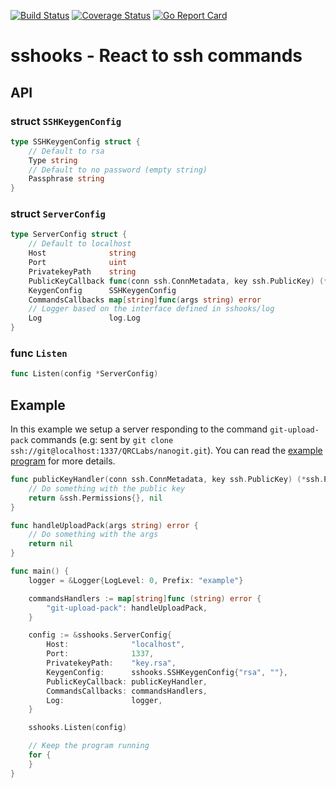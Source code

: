 [![Build Status](https://travis-ci.org/QRCLabs/sshooks.svg?branch=master)](https://travis-ci.org/QRCLabs/sshooks)
[![Coverage Status](https://coveralls.io/repos/github/QRCLabs/sshooks/badge.svg?branch=master)](https://coveralls.io/github/QRCLabs/sshooks?branch=master)
[![Go Report Card](https://goreportcard.com/badge/github.com/qrclabs/sshooks)](https://goreportcard.com/report/github.com/qrclabs/sshooks)

# sshooks - React to ssh commands

## API

### struct `SSHKeygenConfig`

```go
type SSHKeygenConfig struct {
	// Default to rsa
	Type string
	// Default to no password (empty string)
	Passphrase string
}
```

### struct `ServerConfig`

```go
type ServerConfig struct {
	// Default to localhost
	Host              string
	Port              uint
	PrivatekeyPath    string
	PublicKeyCallback func(conn ssh.ConnMetadata, key ssh.PublicKey) (*ssh.Permissions, error)
	KeygenConfig      SSHKeygenConfig
	CommandsCallbacks map[string]func(args string) error
    // Logger based on the interface defined in sshooks/log
 	Log               log.Log
}
```

### func `Listen`

```go
func Listen(config *ServerConfig)
```

## Example

In this example we setup a server responding to the command `git-upload-pack` commands (e.g: sent by `git clone ssh://git@localhost:1337/QRCLabs/nanogit.git`). You can read the [example program](https://github.com/QRCLabs/sshooks/blob/master/example/main.go) for more details.

```go
func publicKeyHandler(conn ssh.ConnMetadata, key ssh.PublicKey) (*ssh.Permissions, error) {
    // Do something with the public key
	return &ssh.Permissions{}, nil
}

func handleUploadPack(args string) error {
    // Do something with the args
	return nil
}

func main() {
	logger = &Logger{LogLevel: 0, Prefix: "example"}

	commandsHandlers := map[string]func (string) error {
		"git-upload-pack": handleUploadPack,
	}

	config := &sshooks.ServerConfig{
		Host:              "localhost",
		Port:              1337,
		PrivatekeyPath:    "key.rsa",
		KeygenConfig:      sshooks.SSHKeygenConfig{"rsa", ""},
		PublicKeyCallback: publicKeyHandler,
		CommandsCallbacks: commandsHandlers,
        Log:               logger,
	}

	sshooks.Listen(config)

	// Keep the program running
	for {
	}
}
```
